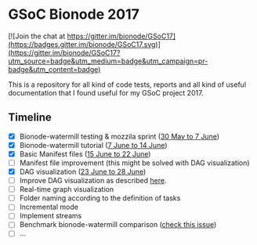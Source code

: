 # GSoC Bionode 2017

[![Join the chat at https://gitter.im/bionode/GSoC17](https://badges.gitter.im/bionode/GSoC17.svg)](https://gitter.im/bionode/GSoC17?utm_source=badge&utm_medium=badge&utm_campaign=pr-badge&utm_content=badge)


This is a repository for all kind of code tests, reports and all kind of useful 
documentation that I found useful for my GSoC project 2017.
## Timeline

- [x] Bionode-watermill testing & mozzila sprint ([30 May to 7 June](https://github.com/bionode/GSoC17/blob/master/Journal/Week_1.md))
- [x] Bionode-watermill tutorial ([7 June to 14 June](https://github.com/bionode/GSoC17/blob/master/Journal/Week_2.md))
- [x] Basic Manifest files ([15 June to 22 June](https://github.com/bionode/GSoC17/blob/master/Journal/Week_3.md))
- [ ] Manifest file improvement (this might be solved with DAG visualization)
- [x] DAG visualization ([23 June to 28 June](https://github.com/bionode/GSoC17/blob/master/Journal/Week_4.md))
- [ ] Improve DAG visualization as described [here](https://github.com/bionode/GSoC17/blob/master/Journal/Week_5.md#todo).
- [ ] Real-time graph visualization
- [ ] Folder naming according to the definition of tasks
- [ ] Incremental mode
- [ ] Implement streams
- [ ] Benchmark bionode-watermill comparison ([check this issue](https://github.com/bionode/GSoC17/issues/3))
- [ ] ...
